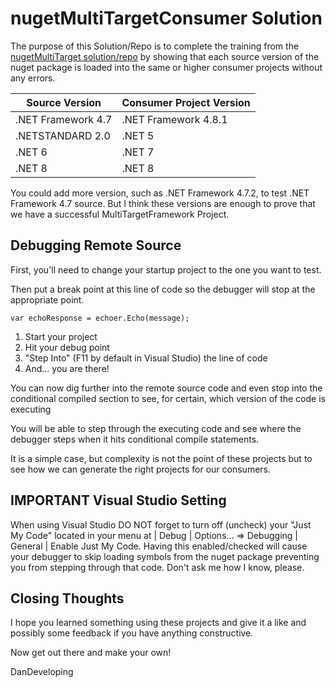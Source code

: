 
# nugetMultiTargetConsumer Solution

The purpose of this Solution/Repo is to complete the training from the [nugetMultiTarget solution/repo](https://github.com/DanDeveloping/nugetMultiTarget) by showing that each source version of the nuget package is loaded into the same or higher consumer projects without any errors.

| Source Version | Consumer Project Version |
| --- | --- | 
| .NET Framework 4.7 | .NET Framework 4.8.1 |
| .NETSTANDARD 2.0 | .NET 5 | 
| .NET 6 | .NET 7 | 
| .NET 8 | .NET 8 | 

You could add more version, such as .NET Framework 4.7.2, to test .NET Framework 4.7 source. But I think these versions are enough to prove that we have a successful MultiTargetFramework Project. 

## Debugging Remote Source

First, you'll need to change your startup project to the one you want to test. 

Then put a break point at this line of code so the debugger will stop at the appropriate point. 

```
var echoResponse = echoer.Echo(message);
```

1. Start your project 
1. Hit your debug point
1. "Step Into" (F11 by default in Visual Studio) the line of code
1. And... you are there! 

You can now dig further into the remote source code and even stop into the conditional compiled section to see, for certain, which version of the code is executing 

You will be able to step through the executing code and see where the debugger steps when it hits conditional compile statements. 

It is a simple case, but complexity is not the point of these projects but to see how we can generate the right projects for our consumers. 

## IMPORTANT Visual Studio Setting

When using Visual Studio DO NOT forget to turn off (uncheck) your "Just My Code" located in your menu at | Debug | Options... => Debugging | General | Enable Just My Code.  Having this enabled/checked will cause your debugger to skip loading symbols from the nuget package preventing you from stepping through that code.  Don't ask me how I know, please.

## Closing Thoughts 

I hope you learned something using these projects and give it a like and possibly some feedback if you have anything constructive. 

Now get out there and make your own! 

DanDeveloping
